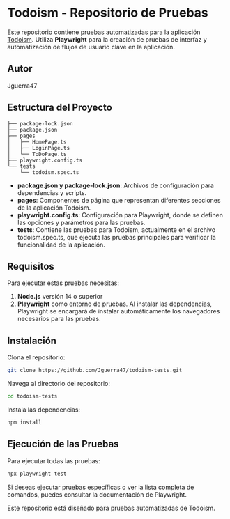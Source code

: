 # Todoism - Repositorio de Pruebas

Este repositorio contiene pruebas automatizadas para la aplicación [Todoism](https://github.com/Jguerra47/todoism). Utiliza **Playwright** para la creación de pruebas de interfaz y automatización de flujos de usuario clave en la aplicación.

## Autor

Jguerra47

## Estructura del Proyecto

```plaintext
├── package-lock.json
├── package.json
├── pages
│   ├── HomePage.ts
│   ├── LoginPage.ts
│   └── ToDoPage.ts
├── playwright.config.ts
└── tests
    └── todoism.spec.ts
```

- **package.json y package-lock.json**: Archivos de configuración para dependencias y scripts.
- **pages**: Componentes de página que representan diferentes secciones de la aplicación Todoism.
- **playwright.config.ts**: Configuración para Playwright, donde se definen las opciones y parámetros para las pruebas.
- **tests**: Contiene las pruebas para Todoism, actualmente en el archivo todoism.spec.ts, que ejecuta las pruebas principales para verificar la funcionalidad de la aplicación.

## Requisitos
Para ejecutar estas pruebas necesitas:

1. **Node.js** versión 14 o superior
2. **Playwright** como entorno de pruebas. Al instalar las dependencias, Playwright se encargará de instalar automáticamente los navegadores necesarios para las pruebas.

## Instalación
Clona el repositorio:
```bash
git clone https://github.com/Jguerra47/todoism-tests.git
```

Navega al directorio del repositorio:
```bash
cd todoism-tests
```

Instala las dependencias:
```bash
npm install
```

## Ejecución de las Pruebas
Para ejecutar todas las pruebas:

```bash
npx playwright test
```

Si deseas ejecutar pruebas específicas o ver la lista completa de comandos, puedes consultar la documentación de Playwright.

Este repositorio está diseñado para pruebas automatizadas de Todoism.






